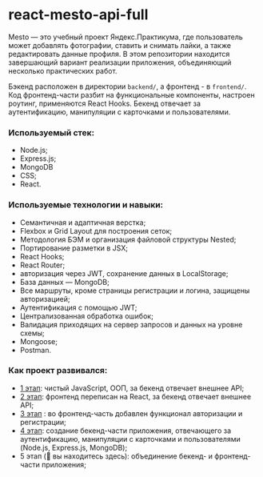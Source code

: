 # react-mesto-api-full

Mesto — это учебный проект Яндекс.Практикума, где пользователь может добавлять фотографии, ставить и снимать лайки, а также редактировать данные профиля. В этом репозитории находится завершающий вариант реализации приложения, объединяющий несколько практических работ.

Бэкенд расположен в директории `backend/`, а фронтенд - в `frontend/`. Код фронтенд-части разбит на функциональные компоненты, настроен роутинг, применяются React Hooks. Бекенд отвечает за аутентификацию, манипуляции с карточками и пользователями. 

### Используемый стек:

- Node.js;
- Express.js;
- MongoDB
- CSS;
- React.

### Используемые технологии и навыки:

- Семантичная и адаптичная верстка;
- Flexbox и Grid Layout для построения сеток;
- Методология БЭМ и организация файловой структуры Nested;
- Портирование разметки в JSX;
- React Hooks;
- React Router;
- авторизация через JWT, сохранение данных в LocalStorage;
- База данных — MongoDB;
- Все маршруты, кроме страницы регистрации и логина, защищены авторизацией;
- Аутентификация с помощью JWT;
- Централизованная обработка ошибок;
- Валидация приходящих на сервер запросов и данных на уровне схемы;
- Mongoose;
- Postman.

### Как проект развивался:

- [1 этап](https://github.com/dashimiko/mesto): чистый JavaScript, ООП, за бекенд отвечает внешнее API;
- [2 этап](https://github.com/dashimiko/mesto-react): фронтенд переписан на React, за бекенд отвечает внешнее API;
- [3 этап](https://github.com/dashimiko/react-mesto-auth) : во фронтенд-часть добавлен функционал авторизации и регистрации;
- [4 этап](https://github.com/dashimiko/express-mesto-gha): создание бекенд-части приложения, отвечающего за аутентификацию, манипуляции с карточками и пользователями (Node.js, Express.js, MongoDB);
- 5 этап (🚩 вы находитесь здесь): объединение бекенд- и фронтенд-части приложения;